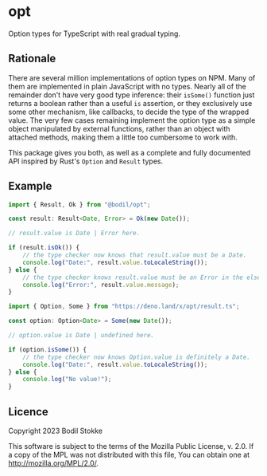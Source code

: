 # opt

Option types for TypeScript with real gradual typing.

## Rationale

There are several million implementations of option types on NPM. Many of them are implemented in
plain JavaScript with no types. Nearly all of the remainder don't have very good type inference:
their `isSome()` function just returns a boolean rather than a useful `is` assertion, or they
exclusively use some other mechanism, like callbacks, to decide the type of the wrapped value. The
very few cases remaining implement the option type as a simple object manipulated by external
functions, rather than an object with attached methods, making them a little too cumbersome to work
with.

This package gives you both, as well as a complete and fully documented API inspired by Rust's
`Option` and `Result` types.

## Example

```typescript
import { Result, Ok } from "@bodil/opt";

const result: Result<Date, Error> = Ok(new Date());

// result.value is Date | Error here.

if (result.isOk()) {
    // the type checker now knows that result.value must be a Date.
    console.log("Date:", result.value.toLocaleString());
} else {
    // the type checker knows result.value must be an Error in the else branch.
    console.log("Error:", result.value.message);
}
```

```typescript
import { Option, Some } from "https://deno.land/x/opt/result.ts";

const option: Option<Date> = Some(new Date());

// option.value is Date | undefined here.

if (option.isSome()) {
    // the type checker now knows Option.value is definitely a Date.
    console.log("Date:", result.value.toLocaleString());
} else {
    console.log("No value!");
}
```

## Licence

Copyright 2023 Bodil Stokke

This software is subject to the terms of the Mozilla Public License, v. 2.0. If a copy of the MPL
was not distributed with this file, You can obtain one at <http://mozilla.org/MPL/2.0/>.

